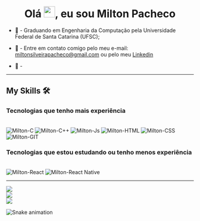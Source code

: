 <h1 align="center">Olá <img src="https://raw.githubusercontent.com/kaueMarques/kaueMarques/master/hi.gif" width="30px" height="30px">, eu sou Milton Pacheco</h1>
<!-- <h3 align="center">Sou desenvolvedor mobile</h3> -->

- 📕 - Graduando em Engenharia da Computação pela Universidade Federal de Santa Catarina (UFSC);

- 💬 - Entre em contato comigo pelo meu e-mail: miltonsilveirapacheco@gmail.com ou pelo meu <a href="https://www.linkedin.com/in/miltonspacheco/"> Linkedin </a>

- 🚀 - 

<hr>

## My Skills 🛠

### Tecnologias que tenho mais experiência
<div style="display: inline_block"><br>
  <img align="center" alt="Milton-C" src="https://img.shields.io/badge/C-00599C?style=for-the-badge&logo=c&logoColor=white">
  <img align="center" alt="Milton-C++" src="https://img.shields.io/badge/C%2B%2B-00599C?style=for-the-badge&logo=c%2B%2B&logoColor=white">
  <img align="center" alt="Milton-Js" src="https://img.shields.io/badge/JavaScript-F7DF1E?style=for-the-badge&logo=javascript&logoColor=black">
  <img align="center" alt="Milton-HTML" src="https://img.shields.io/badge/HTML5-E34F26?style=for-the-badge&logo=html5&logoColor=white">
  <img align="center" alt="Milton-CSS" src="https://img.shields.io/badge/CSS3-1572B6?style=for-the-badge&logo=css3&logoColor=white">
  <img align="center" alt="Milton-GIT" src="https://img.shields.io/badge/GIT-E44C30?style=for-the-badge&logo=git&logoColor=white">
</div>

### Tecnologias que estou estudando ou tenho menos experiência
<div style="display: inline_block"><br>
  <img align="center" alt="Milton-React" src="https://img.shields.io/badge/React-20232A?style=for-the-badge&logo=react&logoColor=61DAFB">
  <img align="center" alt="Milton-React Native" src="https://img.shields.io/badge/React_Native-20232A?style=for-the-badge&logo=react&logoColor=61DAFB">
</div>

<hr>
 
![](https://github-readme-stats.vercel.app/api?username=miltonspacheco&theme=algolia&hide_border=false&include_all_commits=true&count_private=false)<br/>
![](https://github-readme-streak-stats.herokuapp.com/?user=miltonspacheco&theme=algolia&hide_border=false)<br/>
![](https://github-readme-stats.vercel.app/api/top-langs/?username=miltonspacheco&theme=algolia&hide_border=false&include_all_commits=true&count_private=false&layout=compact)
 <div> 
  
  ![Snake animation](https://github.com/miltonspacheco/miltonspacheco/blob/output/github-contribution-grid-snake.svg)
 
</div>
